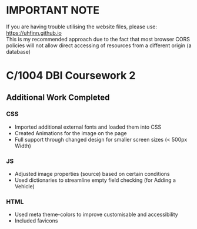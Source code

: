 # IMPORTANT NOTE
If you are having trouble utilising the website files, please use: https://uhfinn.github.io
<br>This is my recommended approach due to the fact that most browser CORS policies will not allow direct accessing of resources from a different origin (a database)

# C/1004 DBI Coursework 2
## Additional Work Completed
### CSS
- Imported additional external fonts and loaded them into CSS
- Created Animations for the image on the page
- Full support through changed design for smaller screen sizes (< 500px Width)

### JS
- Adjusted image properties (source) based on certain conditions
- Used dictionaries to streamline empty field checking (for Adding a Vehicle)

### HTML
- Used meta theme-colors to improve customisable and accessibility
- Included favicons